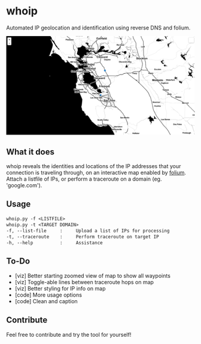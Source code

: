 # whoip
Automated IP geolocation and identification using reverse DNS and folium.

![Example Map](viz/README.png?raw=true "Example Map")

## What it does
whoip reveals the identities and locations of the IP addresses that your connection is traveling through, on an interactive map enabled by [folium](https://github.com/python-visualization/folium). Attach a listfile of IPs, or perform a traceroute on a domain (eg. 'google.com').

## Usage
```
whoip.py -f <LISTFILE>
whoip.py -t <TARGET DOMAIN>
-f, --list-file     :     Upload a list of IPs for processing
-t, --traceroute    :     Perform traceroute on target IP
-h, --help          :     Assistance
```

## To-Do
- [viz] Better starting zoomed view of map to show all waypoints
- [viz] Toggle-able lines between traceroute hops on map
- [viz] Better styling for IP info on map
- [code] More usage options
- [code] Clean and caption

## Contribute
Feel free to contribute and try the tool for yourself!
